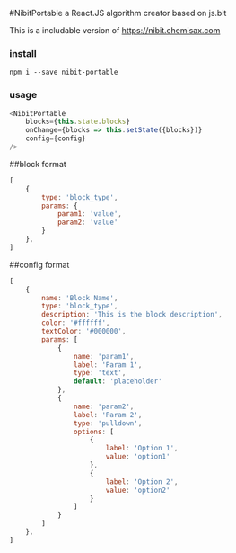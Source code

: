 #NibitPortable a React.JS algorithm creator based on js.bit

This is a includable version of https://nibit.chemisax.com

### install

```
npm i --save nibit-portable
```

### usage

```javascript
<NibitPortable
    blocks={this.state.blocks}
    onChange={blocks => this.setState({blocks})}
    config={config}
/>
```

##block format
```javascript
[
    {
        type: 'block_type',
        params: {
            param1: 'value',
            param2: 'value'
        }
    },
]
```

##config format
```javascript
[
    {
        name: 'Block Name',
        type: 'block_type',
        description: 'This is the block description',
        color: '#ffffff',
        textColor: '#000000',
        params: [
            {
                name: 'param1',
                label: 'Param 1',
                type: 'text',
                default: 'placeholder'
            },
            {
                name: 'param2',
                label: 'Param 2',
                type: 'pulldown',
                options: [
                    {
                        label: 'Option 1',
                        value: 'option1'
                    },
                    {
                        label: 'Option 2',
                        value: 'option2'
                    }
                ]
            }
        ]
    },
]
```


